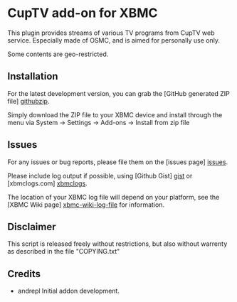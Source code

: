 CupTV add-on for XBMC
==========================================

This plugin provides streams of various TV programs from CupTV web service. Especially made of OSMC, and is aimed for personally use only.

Some contents are geo-restricted.

Installation
------------
For the latest development version, 
you can grab the [GitHub generated ZIP file] [githubzip].

Simply download the ZIP file to your XBMC device and install through the menu
via System -> Settings -> Add-ons -> Install from zip file

Issues
------
For any issues or bug reports, please file them on the [issues page] [issues].

Please include log output if possible, using [Github Gist] [gist] or 
[xbmclogs.com] [xbmclogs].

The location of your XBMC log file will depend on your platform, 
see the [XBMC Wiki page] [xbmc-wiki-log-file] for information.

Disclaimer
----------
This script is released freely without restrictions, but also without
warrenty as described in the file "COPYING.txt"

Credits
-------
 - andrepl
	Initial addon development.

[githubzip]: https://github.com/k3oni/plugin.video.world.news.live/archive/master.zip
[issues]: https://github.com/k3oni/plugin.video.world.news.live/
[gist]: https://gist.github.com
[xbmclogs]: http://xbmclogs.com/
[xbmc-wiki-log-file]: http://wiki.xbmc.org/index.php?title=Log_file/Advanced#Log_files

